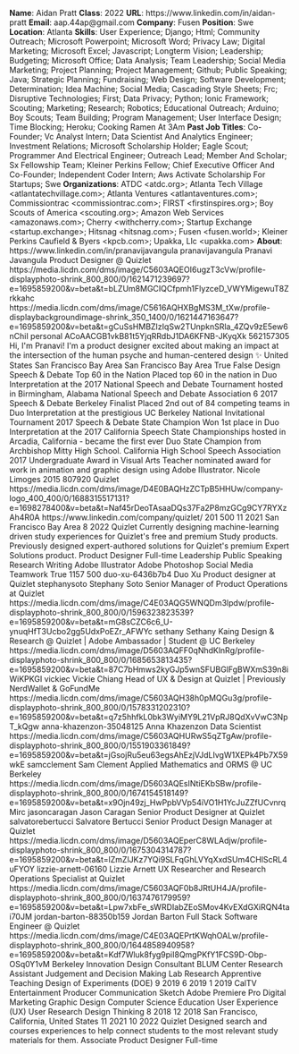**Name**: Aidan Pratt
**Class**: 2022
**URL**: https://www\.linkedin\.com/in/aidan\-pratt
**Email**: aap\.44ap@gmail\.com
**Company**: Fusen
**Position**: Swe
**Location**: Atlanta
**Skills**: User Experience; Django; Html; Community Outreach; Microsoft Powerpoint; Microsoft Word; Privacy Law; Digital Marketing; Microsoft Excel; Javascript; Longterm Vision; Leadership; Budgeting; Microsoft Office; Data Analysis; Team Leadership; Social Media Marketing; Project Planning; Project Management; Github; Public Speaking; Java; Strategic Planning; Fundraising; Web Design; Software Development; Determination; Idea Machine; Social Media; Cascading Style Sheets; Frc; Disruptive Technologies; First; Data Privacy; Python; Ionic Framework; Scouting; Marketing; Research; Robotics; Educational Outreach; Arduino; Boy Scouts; Team Building; Program Management; User Interface Design; Time Blocking; Heroku; Cooking Ramen At 3Am
**Past Job Titles**: Co\-Founder; Vc Analyst Intern; Data Scientist And Analytics Engineer; Investment Relations; Microsoft Scholarship Holder; Eagle Scout; Programmer And Electrical Engineer; Outreach Lead; Member And Scholar; Sx Fellowship Team; Kleiner Perkins Fellow; Chief Executive Officer And Co\-Founder; Independent Coder Intern; Aws Activate Scholarship For Startups; Swe
**Organizations**: ATDC <atdc\.org>; Atlanta Tech Village <atlantatechvillage\.com>; Atlanta Ventures <atlantaventures\.com>; Commissiontrac <commissiontrac\.com>; FIRST <firstinspires\.org>; Boy Scouts of America <scouting\.org>; Amazon Web Services <amazonaws\.com>; Cherry <withcherry\.com>; Startup Exchange <startup\.exchange>; Hitsnag <hitsnag\.com>; Fusen <fusen\.world>; Kleiner Perkins Caufield & Byers <kpcb\.com>; Upakka, Llc <upakka\.com>
**About**: https://www\.linkedin\.com/in/pranavijavangula pranavijavangula Pranavi Javangula Product Designer @ Quizlet https://media\.licdn\.com/dms/image/C5603AQEOI6ugzT3cVw/profile\-displayphoto\-shrink\_800\_800/0/1621471239697?e=1695859200&v=beta&t=bLZUm8MGCIQCfpmh1FlyzceD\_VWYMigewuT8Zrkkahc https://media\.licdn\.com/dms/image/C5616AQHXBgMS3M\_tXw/profile\-displaybackgroundimage\-shrink\_350\_1400/0/1621447163647?e=1695859200&v=beta&t=gCuSsHMBZIzIqSw2TUnpknSRla\_4ZQv9zE5ew6nChiI personal ACoAACGB1vkB81t5YjqRRdbJ1DA6KFNB\-JKyqXk 562157305 Hi, I'm Pranavi\! I'm a product designer excited about making an impact at the intersection of the human psyche and human\-centered design ✨ United States San Francisco Bay Area San Francisco Bay Area True False Design Speech & Debate Top 60 in the Nation Placed top 60 in the nation in Duo Interpretation at the 2017 National Speech and Debate Tournament hosted in Birmingham, Alabama National Speech and Debate Association 6 2017 Speech & Debate Berkeley Finalist Placed 2nd out of 84 competing teams in Duo Interpretation at the prestigious UC Berkeley National Invitational Tournament 2017 Speech & Debate State Champion Won 1st place in Duo Interpretation at the 2017 California Speech State Championships hosted in Arcadia, California \- became the first ever Duo State Champion from Archbishop Mitty High School\. California High School Speech Association 2017 Undergraduate Award in Visual Arts Teacher nominated award for work in animation and graphic design using Adobe Illustrator\. Nicole Limoges 2015 807920 Quizlet https://media\.licdn\.com/dms/image/D4E0BAQHzZCTpB5HHUw/company\-logo\_400\_400/0/1688315517131?e=1698278400&v=beta&t=Naf45rDeoTAsaaDQs37Fa2P8mzGCg9CY7RYXzAh4R0A https://www\.linkedin\.com/company/quizlet/ 201 500 11 2021 San Francisco Bay Area 8 2022 Quizlet Currently designing machine\-learning driven study experiences for Quizlet's free and premium Study products\. Previously designed expert\-authored solutions for Quizlet's premium Expert Solutions product\. Product Designer Full\-time Leadership Public Speaking Research Writing Adobe Illustrator Adobe Photoshop Social Media Teamwork True 1157 500 duo\-xu\-6436b7b4 Duo Xu Product designer at Quizlet stephanysoto Stephany Soto Senior Manager of Product Operations at Quizlet https://media\.licdn\.com/dms/image/C4E03AQG5WNQDm3lpdw/profile\-displayphoto\-shrink\_800\_800/0/1596323823539?e=1695859200&v=beta&t=mG8sCZC6c6\_U\-ynuqHfT3Ucbo2gg5UdxPoEZr\_AFWYc sethany Sethany Kaing Design & Research @ Quizlet | Adobe Ambassador | Student @ UC Berkeley https://media\.licdn\.com/dms/image/D5603AQFF0qNhdKlnRg/profile\-displayphoto\-shrink\_800\_800/0/1685653813435?e=1695859200&v=beta&t=87C7bHmws2kyGJp5wnSFUBGlFgBWXmS39n8iWiKPKGI vickiec Vickie Chiang Head of UX & Design at Quizlet | Previously NerdWallet & GoFundMe https://media\.licdn\.com/dms/image/C5603AQH38h0pMQGu3g/profile\-displayphoto\-shrink\_800\_800/0/1578331202310?e=1695859200&v=beta&t=q7z5hhfkL0bk3WyiMY9L21VpRJ8QdXvVwC3NpT\_kQgw anna\-khazenzon\-35048125 Anna Khazenzon Data Scientist https://media\.licdn\.com/dms/image/C5603AQHURwS5qZTgAw/profile\-displayphoto\-shrink\_800\_800/0/1551903361849?e=1695859200&v=beta&t=jGsojRu5eu63egsAhEzjVJdLIvgW1XEPk4Pb7X59wkE samcclement Sam Clement Applied Mathematics and ORMS @ UC Berkeley https://media\.licdn\.com/dms/image/D5603AQEsINtiEKbSBw/profile\-displayphoto\-shrink\_800\_800/0/1674154518149?e=1695859200&v=beta&t=x9Ojn49zj\_HwPpbVVp54iVO1H1YcJuZZfUCvnrqMirc jasoncaragan Jason Caragan Senior Product Designer at Quizlet salvatorebertucci Salvatore Bertucci Senior Product Design Manager at Quizlet https://media\.licdn\.com/dms/image/D5603AQEperC8WLAdjw/profile\-displayphoto\-shrink\_800\_800/0/1675304314787?e=1695859200&v=beta&t=lZmZlJKz7YQi9SLFqGhLVYqXxdSUm4CHlScRL4uFYOY lizzie\-arnett\-06160 Lizzie Arnett UX Researcher and Research Operations Specialist at Quizlet https://media\.licdn\.com/dms/image/C5603AQF0b8JRtUH4JA/profile\-displayphoto\-shrink\_800\_800/0/1637476179959?e=1695859200&v=beta&t=Lpw7xbFe\_sWRDIabZEoSMov4KvEXdGXiRQN4tai70JM jordan\-barton\-88350b159 Jordan Barton Full Stack Software Engineer @ Quizlet https://media\.licdn\.com/dms/image/C4E03AQEPrtKWqhOALw/profile\-displayphoto\-shrink\_800\_800/0/1644858940958?e=1695859200&v=beta&t=Kdf7Wluk8fyg9piI8QmgPKfY1FCS9D\-Obp\-OSq0Y1vM Berkeley Innovation Design Consultant BLUM Center Research Assistant Judgement and Decision Making Lab Research Apprentive Teaching Design of Experiments \(DOE\) 9 2019 6 2019 1 2019 CalTV Entertainment Producer Communication Sketch Adobe Premiere Pro Digital Marketing Graphic Design Computer Science Education User Experience \(UX\) User Research Design Thinking 8 2018 12 2018 San Francisco, California, United States 11 2021 10 2022 Quizlet Designed search and courses experiences to help connect students to the most relevant study materials for them\. Associate Product Designer Full\-time
